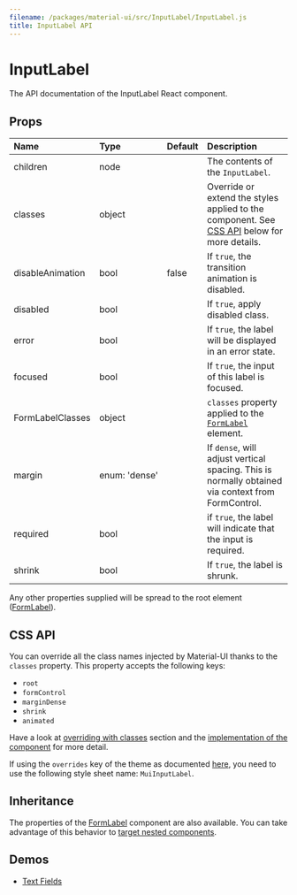 ```yaml
---
filename: /packages/material-ui/src/InputLabel/InputLabel.js
title: InputLabel API
---
```


<!--- This documentation is automatically generated, do not try to edit it. -->

# InputLabel

<p class="description">The API documentation of the InputLabel React component.</p>



## Props

| Name | Type | Default | Description |
|:-----|:-----|:--------|:------------|
| <span class="prop-name">children</span> | <span class="prop-type">node |   | The contents of the `InputLabel`. |
| <span class="prop-name">classes</span> | <span class="prop-type">object |   | Override or extend the styles applied to the component. See [CSS API](#css-api) below for more details. |
| <span class="prop-name">disableAnimation</span> | <span class="prop-type">bool | <span class="prop-default">false</span> | If `true`, the transition animation is disabled. |
| <span class="prop-name">disabled</span> | <span class="prop-type">bool |   | If `true`, apply disabled class. |
| <span class="prop-name">error</span> | <span class="prop-type">bool |   | If `true`, the label will be displayed in an error state. |
| <span class="prop-name">focused</span> | <span class="prop-type">bool |   | If `true`, the input of this label is focused. |
| <span class="prop-name">FormLabelClasses</span> | <span class="prop-type">object |   | `classes` property applied to the [`FormLabel`](/api/form-label) element. |
| <span class="prop-name">margin</span> | <span class="prop-type">enum:&nbsp;'dense'<br> |   | If `dense`, will adjust vertical spacing. This is normally obtained via context from FormControl. |
| <span class="prop-name">required</span> | <span class="prop-type">bool |   | if `true`, the label will indicate that the input is required. |
| <span class="prop-name">shrink</span> | <span class="prop-type">bool |   | If `true`, the label is shrunk. |

Any other properties supplied will be spread to the root element ([FormLabel](/api/form-label)).

## CSS API

You can override all the class names injected by Material-UI thanks to the `classes` property.
This property accepts the following keys:

- `root`
- `formControl`
- `marginDense`
- `shrink`
- `animated`

Have a look at [overriding with classes](/customization/overrides#overriding-with-classes) section
and the [implementation of the component](https://github.com/mui-org/material-ui/tree/master/packages/material-ui/src/InputLabel/InputLabel.js)
for more detail.

If using the `overrides` key of the theme as documented
[here](/customization/themes#customizing-all-instances-of-a-component-type),
you need to use the following style sheet name: `MuiInputLabel`.

## Inheritance

The properties of the [FormLabel](/api/form-label) component are also available.
You can take advantage of this behavior to [target nested components](/guides/api#spread).

## Demos

- [Text Fields](/demos/text-fields)

